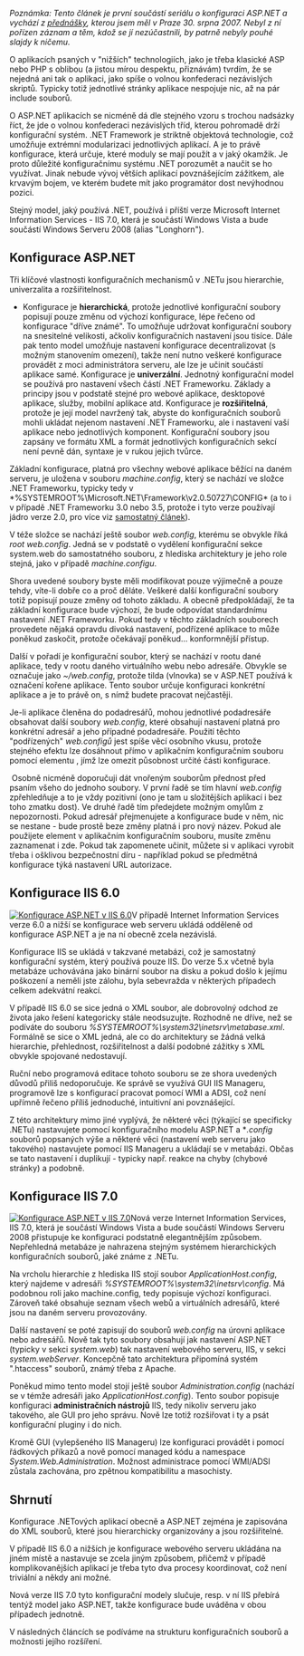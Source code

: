 <!-- dcterms:identifier = aspnetcz#166 -->
<!-- dcterms:title = Konfigurace v ASP.NET a IIS verze 6.0 a 7.0 -->
<!-- dcterms:abstract = Aplikace psané v ASP.NET jsou ve své podstatě konfederace nezávislých tříd, kterou drží pohromadě konfigurace. Je to právě konfigurační systém .NET, který říká kdy se který modul má použít. S příchodem nové verze IIS (7.0 ve Windows Vista a Windows Server 2008) je konfigurační model .NETu ještě důležitější, protože se jeho prostřednictvím budou nastavovat i vlastnosti IIS jako takového. -->
<!-- np9:categoryId = 4 -->
<!-- x4w:category = IT -->
<!-- np9:authorId = 1 -->
<!-- np9:authorEmail = michal.valasek@altairis.cz -->
<!-- dcterms:creator = Michal Altair Valášek -->
<!-- dcterms:created = 2007-09-17T11:00:37+02:00 -->
<!-- dcterms:date = 2007-09-17T11:00:37+02:00 -->

*Poznámka: Tento článek je první součástí seriálu o konfiguraci ASP.NET a vychází z [přednášky](http://akce.altairis.cz/Events/122.aspx), kterou jsem měl v Praze 30. srpna 2007. Nebyl z ní pořízen záznam a těm, kdož se jí nezúčastnili, by patrně nebyly pouhé slajdy k ničemu.*

O aplikacích psaných v "nižších" technologiích, jako je třeba klasické ASP nebo PHP s oblibou (a jistou mírou despektu, přiznávám) tvrdím, že se nejedná ani tak o aplikaci, jako spíše o volnou konfederaci nezávislých skriptů. Typicky totiž jednotlivé stránky aplikace nespojuje nic, až na pár include souborů.

O ASP.NET aplikacích se nicméně dá dle stejného vzoru s trochou nadsázky říct, že jde o volnou konfederaci nezávislých tříd, kterou pohromadě drží konfigurační systém. .NET Framework je striktně objektová technologie, což umožňuje extrémní modularizaci jednotlivých aplikací. A je to právě konfigurace, která určuje, které moduly se mají použít a v jaký okamžik. Je proto důležité konfiguračnímu systému .NET porozumět a naučit se ho využívat. Jinak nebude vývoj větších aplikací povznášejícím zážitkem, ale krvavým bojem, ve kterém budete mít jako programátor dost nevýhodnou pozici.

Stejný model, jaký používá .NET, používá i příští verze Microsoft Internet Information Services - IIS 7.0, která je součástí Windows Vista a bude součástí Windows Serveru 2008 (alias "Longhorn").

## Konfigurace ASP.NET

Tři klíčové vlastnosti konfiguračních mechanismů v .NETu jsou hierarchie, univerzalita a rozšiřitelnost.

*   Konfigurace je **hierarchická**, protože jednotlivé konfigurační soubory popisují pouze změnu od výchozí konfigurace, lépe řečeno od konfigurace "dříve známé". To umožňuje udržovat konfigurační soubory na snesitelné velikosti, ačkoliv konfiguračních nastavení jsou tisíce. Dále pak tento model umožňuje nastavení konfigurace decentralizovat (s možným stanovením omezení), takže není nutno veškeré konfigurace provádět z moci administrátora serveru, ale lze je učinit součástí aplikace samé.  Konfigurace je **univerzální**. Jednotný konfigurační model se používá pro nastavení všech částí .NET Frameworku. Základy a principy jsou v podstatě stejné pro webové aplikace, desktopové aplikace, služby, mobilní aplikace atd.  Konfigurace je **rozšiřitelná**, protože je její model navržený tak, abyste do konfiguračních souborů mohli ukládat nejenom nastavení .NET Frameworku, ale i nastavení vaší aplikace nebo jednotlivých komponent. Konfigurační soubory jsou zapsány ve formátu XML a formát jednotlivých konfiguračních sekcí není pevně dán, syntaxe je v rukou jejich tvůrce. 

Základní konfigurace, platná pro všechny webové aplikace běžící na daném serveru, je uložena v souboru *machine.config*, který se nachází ve složce .NET Frameworku, typicky tedy v *%SYSTEMROOT%\Microsoft.NET\Framework\v2.0.50727\CONFIG\* (a to i v případě .NET Frameworku 3.0 nebo 3.5, protože i tyto verze používají jádro verze 2.0, pro více viz [samostatný článek](http://www.aspnet.cz/Articles/161-jeste-jednou-a-dukladneji-k-verzim-microsoft-net-frameworku.aspx)).

V téže složce se nachází ještě soubor *web.config*, kterému se obvykle říká *root web.config*. Jedná se v podstatě o vydělení konfigurační sekce system.web do samostatného souboru, z hlediska architektury je jeho role stejná, jako v případě *machine.configu*.

Shora uvedené soubory byste měli modifikovat pouze výjimečně a pouze tehdy, víte-li dobře co a proč děláte. Veškeré další konfigurační soubory totiž popisují pouze změny od tohoto základu. A obecně předpokládají, že ta základní konfigurace bude výchozí, že bude odpovídat standardnímu nastavení .NET Frameworku. Pokud tedy v těchto základních souborech provedete nějaká opravdu divoká nastavení, podřízené aplikace to může poněkud zaskočit, protože očekávají poněkud... konformnější přístup.

Další v pořadí je konfigurační soubor, který se nachází v rootu dané aplikace, tedy v rootu daného virtuálního webu nebo adresáře. Obvykle se označuje jako *~/web.config*, protože tilda (vlnovka) se v ASP.NET používá k označení kořene aplikace. Tento soubor určuje konfiguraci konkrétní aplikace a je to právě on, s nímž budete pracovat nejčastěji.

Je-li aplikace členěna do podadresářů, mohou jednotlivé podadresáře obsahovat další soubory *web.config*, které obsahují nastavení platná pro konkrétní adresář a jeho případné podadresáře. Použití těchto "podřízených" *web.configů* jest spíše věcí osobního vkusu, protože stejného efektu lze dosáhnout přímo v aplikačním konfiguračním souboru pomocí elementu *<location>*, jímž lze omezit působnost určité části konfigurace. 

 Osobně nicméně doporučuji dát vnořeným souborům přednost před psaním všeho do jednoho soubory. V první řadě se tím hlavní *web.config* zpřehledňuje a to je vždy pozitivní (ono je tam u složitějších aplikací i bez toho zmatku dost). Ve druhé řadě tím předejdete možným omylům z nepozornosti. Pokud adresář přejmenujete a konfigurace bude v něm, nic se nestane - bude prostě beze změny platná i pro nový název. Pokud ale použijete element *<location>* v aplikačním konfiguračním souboru, musíte změnu zaznamenat i zde. Pokud tak zapomenete učinit, můžete si v aplikaci vyrobit třeba i ošklivou bezpečnostní díru - například pokud se předmětná konfigurace týká nastavení URL autorizace.

## Konfigurace IIS 6.0

[![Konfigurace ASP.NET v IIS 6.0](https://www.cdn.altairis.cz/Blog/2007/20070916-20070915-aspconfig-iis6_thumb.png)](https://www.cdn.altairis.cz/Blog/2007/20070916-20070915-aspconfig-iis6.png)V případě Internet Information Services verze 6.0 a nižší se konfigurace web serveru ukládá odděleně od konfigurace ASP.NET a je na ní obecně zcela nezávislá.

Konfigurace IIS se ukládá v takzvané metabázi, což je samostatný konfigurační systém, který používá pouze IIS. Do verze 5.x včetně byla metabáze uchovávána jako binární soubor na disku a pokud došlo k jejímu poškození a neměli jste zálohu, byla sebevražda v některých případech celkem adekvátní reakcí. 

V případě IIS 6.0 se sice jedná o XML soubor, ale dobrovolný odchod ze života jako řešení kategoricky stále neodsuzujte. Rozhodně ne dříve, než se podíváte do souboru *%SYSTEMROOT%\system32\inetsrv\metabase.xml*. Formálně se sice o XML jedná, ale co do architektury se žádná velká hierarchie, přehlednost, rozšiřitelnost a další podobné zážitky s XML obvykle spojované nedostavují.

Ruční nebo programová editace tohoto souboru se ze shora uvedených důvodů přiliš nedoporučuje. Ke správě se využívá GUI IIS Manageru, programově lze s konfigurací pracovat pomocí WMI a ADSI, což není upřímně řečeno příliš jednoduché, intuitivní ani povznášející.

Z této architektury mimo jiné vyplývá, že některé věci (týkající se specificky .NETu) nastavujete pomocí konfiguračního modelu ASP.NET a **.config* souborů popsaných výše a některé věci (nastavení web serveru jako takového) nastavujete pomocí IIS Manageru a ukládají se v metabázi. Občas se tato nastavení i duplikují - typicky např. reakce na chyby (chybové stránky) a podobně.

## Konfigurace IIS 7.0

[![Konfigurace ASP.NET v IIS 7.0](https://www.cdn.altairis.cz/Blog/2007/20070916-20070915-aspconfig-iis7_thumb.png)](https://www.cdn.altairis.cz/Blog/2007/20070916-20070915-aspconfig-iis7.png)Nová verze Internet Information Services, IIS 7.0, která je součástí Windows Vista a bude součástí Windows Serveru 2008 přistupuje ke konfiguraci podstatně elegantnějším způsobem. Nepřehledná metabáze je nahrazena stejným systémem hierarchických konfiguračních souborů, jaké známe z .NETu. 

Na vrcholu hierarchie z hlediska IIS stojí soubor *ApplicationHost.config*, který najdeme v adresáři *%SYSTEMROOT%\system32\inetsrv\config*. Má podobnou roli jako machine.config, tedy popisuje výchozí konfiguraci. Zároveň také obsahuje seznam všech webů a virtuálních adresářů, které jsou na daném serveru provozovány.

Další nastavení se poté zapisují do souborů *web.config* na úrovni aplikace nebo adresářů. Nově tak tyto soubory obsahují jak nastavení ASP.NET (typicky v sekci *system.web*) tak nastavení webového serveru, IIS, v sekci *system.webServer*. Koncepčně tato architektura připomíná systém ".htaccess" souborů, známý třeba z Apache.

Poněkud mimo tento model stojí ještě soubor *Administration.config* (nachází se v témže adresáři jako *ApplicationHost.config*). Tento soubor popisuje konfiguraci **administračních nástrojů** IIS, tedy nikoliv serveru jako takového, ale GUI pro jeho správu. Nově lze totiž rozšiřovat i ty a psát konfigurační pluginy i do nich.

Kromě GUI (vylepšeného IIS Manageru) lze konfiguraci provádět i pomocí řádkových příkazů a nově pomocí managed kódu a namespace *System.Web.Administration*. Možnost administrace pomocí WMI/ADSI zůstala zachována, pro zpětnou kompatibilitu a masochisty.

## Shrnutí

Konfigurace .NETových aplikací obecně a ASP.NET zejména je zapisována do XML souborů, které jsou hierarchicky organizovány a jsou rozšiřitelné.

V případě IIS 6.0 a nižších je konfigurace webového serveru ukládána na jiném místě a nastavuje se zcela jiným způsobem, přičemž v případě komplikovanějších aplikací je třeba tyto dva procesy koordinovat, což není triviální a někdy ani možné.

Nová verze IIS 7.0 tyto konfigurační modely slučuje, resp. v ní IIS přebírá tentýž model jako ASP.NET, takže konfigurace bude uváděna v obou případech jednotně.

V následných článcích se podíváme na strukturu konfiguračních souborů a možnosti jejího rozšíření.